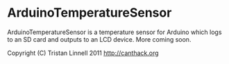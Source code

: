 ArduinoTemperatureSensor
========================

ArduinoTemperatureSensor is a temperature sensor for Arduino which logs to an SD card and outputs to an LCD device.
More coming soon.

Copyright (C) Tristan Linnell 2011
http://canthack.org
